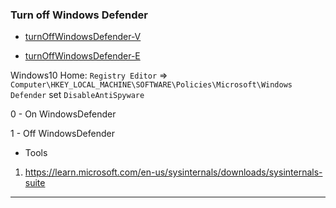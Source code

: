### Turn off Windows Defender

* [turnOffWindowsDefender-V](https://www.dienmayxanh.com/kinh-nghiem-hay/huong-dan-cach-tat-windows-defender-trong-win-10-c-1162982#:~:text=B%C6%B0%E1%BB%9Bc%201%3A%20Double%20click%20v%C3%A0o,Real%2Dtime%20protection%20sang%20OFF.)

* [turnOffWindowsDefender-E](https://www.maketecheasier.com/xbox-game-bar-windows/?scr=1)

Windows10 Home: `Registry Editor` => `Computer\HKEY_LOCAL_MACHINE\SOFTWARE\Policies\Microsoft\Windows Defender` set `DisableAntiSpyware`

0 - On WindowsDefender

1 - Off WindowsDefender

* Tools

1. https://learn.microsoft.com/en-us/sysinternals/downloads/sysinternals-suite

------------------------------------------------------------------
